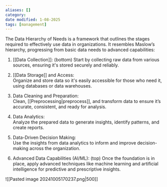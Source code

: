 ```yaml
---
aliases: []
category:
date modified: 1-08-2025
tags: [management]
---
```

The Data Hierarchy of Needs is a framework that outlines the stages required to effectively use data in organizations. It resembles Maslow’s hierarchy, progressing from basic data needs to advanced capabilities:

1. [[Data Collection]]: (bottom)
   Start by collecting raw data from various sources, ensuring it's stored securely and reliably.

2. [[Data Storage]] and Access:  
   Organize and store data so it's easily accessible for those who need it, using databases or data warehouses.

3. Data Cleaning and Preparation:  
   Clean, [[Preprocessing|preprocess]], and transform data to ensure it’s accurate, consistent, and ready for analysis.

4. Data Analytics:  
   Analyze the prepared data to generate insights, identify patterns, and create reports.

5. Data-Driven Decision Making:  
   Use the insights from data analytics to inform and improve decision-making across the organization.

6. Advanced Data Capabilities (AI/ML): (top)
   Once the foundation is in place, apply advanced techniques like machine learning and artificial intelligence for predictive and prescriptive insights.

![[Pasted image 20241005170237.png|500]]